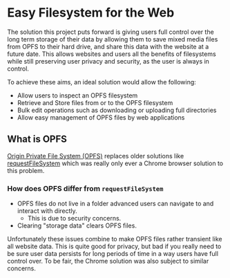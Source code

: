 # Easy Filesystem for the Web

The solution this project puts forward is giving users full control over the long term storage of their data by allowing them to save mixed media files from OPFS to their hard drive, and share this data with the website at a future date. This allows websites and users all the benefits of filesystems while still preserving user privacy and security, as the user is always in control.

To achieve these aims, an ideal solution would allow the following:
- Allow users to inspect an OPFS filesystem
- Retrieve and Store files from or to the OPFS filesystem
- Bulk edit operations such as downloading or uploading full directories
- Allow easy management of OPFS files by web applications


## What is OPFS

[Origin Private File System (OPFS)](https://developer.mozilla.org/en-US/docs/Web/API/File_System_API/Origin_private_file_system) replaces older solutions like [requestFileSystem](https://developer.mozilla.org/en-US/docs/Web/API/Window/requestFileSystem) which was really only ever a Chrome browser solution to this problem.

### How does OPFS differ from `requestFileSystem`

- OPFS files do not live in a folder advanced users can navigate to and interact with directly.
	- This is due to security concerns.
- Clearing "storage data" clears OPFS files.

Unfortunately these issues combine to make OPFS files rather transient like all website data. This is quite good for privacy, but bad if you really need to be sure user data persists for long periods of time in a way users have full control over. To be fair, the Chrome solution was also subject to similar concerns.
